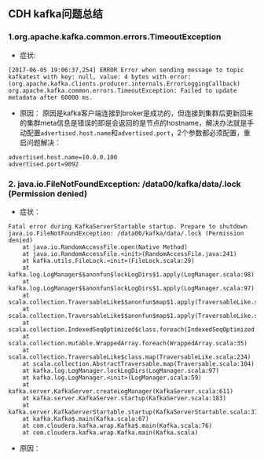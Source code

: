 ## CDH kafka问题总结
### 1.org.apache.kafka.common.errors.TimeoutException
* 症状:
```
[2017-06-05 19:06:37,254] ERROR Error when sending message to topic kafkatest with key: null, value: 4 bytes with error: (org.apache.kafka.clients.producer.internals.ErrorLoggingCallback)
org.apache.kafka.common.errors.TimeoutException: Failed to update metadata after 60000 ms.
```
* 原因：
原因是kafka客户端连接到broker是成功的，但连接到集群后更新回来的集群meta信息是错误的即是会返回的是节点的hostname，解决办法就是手动配置`advertised.host.name`和`advertised.port`，2个参数都必须配置，重启问题解决：
```
advertised.host.name=10.0.0.100
advertised.port=9092
```
### 2. java.io.FileNotFoundException: /data00/kafka/data/.lock (Permission denied)
* 症状：
```
Fatal error during KafkaServerStartable startup. Prepare to shutdown
java.io.FileNotFoundException: /data00/kafka/data/.lock (Permission denied)
	at java.io.RandomAccessFile.open(Native Method)
	at java.io.RandomAccessFile.<init>(RandomAccessFile.java:241)
	at kafka.utils.FileLock.<init>(FileLock.scala:29)
	at kafka.log.LogManager$$anonfun$lockLogDirs$1.apply(LogManager.scala:98)
	at kafka.log.LogManager$$anonfun$lockLogDirs$1.apply(LogManager.scala:97)
	at scala.collection.TraversableLike$$anonfun$map$1.apply(TraversableLike.scala:234)
	at scala.collection.TraversableLike$$anonfun$map$1.apply(TraversableLike.scala:234)
	at scala.collection.IndexedSeqOptimized$class.foreach(IndexedSeqOptimized.scala:33)
	at scala.collection.mutable.WrappedArray.foreach(WrappedArray.scala:35)
	at scala.collection.TraversableLike$class.map(TraversableLike.scala:234)
	at scala.collection.AbstractTraversable.map(Traversable.scala:104)
	at kafka.log.LogManager.lockLogDirs(LogManager.scala:97)
	at kafka.log.LogManager.<init>(LogManager.scala:59)
	at kafka.server.KafkaServer.createLogManager(KafkaServer.scala:611)
	at kafka.server.KafkaServer.startup(KafkaServer.scala:183)
	at kafka.server.KafkaServerStartable.startup(KafkaServerStartable.scala:37)
	at kafka.Kafka$.main(Kafka.scala:67)
	at com.cloudera.kafka.wrap.Kafka$.main(Kafka.scala:76)
	at com.cloudera.kafka.wrap.Kafka.main(Kafka.scala)
```
* 原因：
